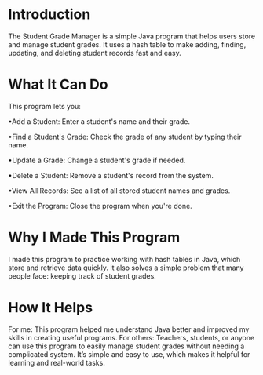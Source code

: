# Introduction
The Student Grade Manager is a simple Java program that helps users store and manage student grades. It uses a hash table to make adding, finding, updating, and deleting student records fast and easy.

# What It Can Do
This program lets you:

•Add a Student: Enter a student's name and their grade.

•Find a Student's Grade: Check the grade of any student by typing their name.

•Update a Grade: Change a student's grade if needed.

•Delete a Student: Remove a student's record from the system.

•View All Records: See a list of all stored student names and grades.

•Exit the Program: Close the program when you're done.

# Why I Made This Program
I made this program to practice working with hash tables in Java, which store and retrieve data quickly. It also solves a simple problem that many people face: keeping track of student grades.

 # How It Helps
For me: This program helped me understand Java better and improved my skills in creating useful programs.
For others: Teachers, students, or anyone can use this program to easily manage student grades without needing a complicated system. It’s simple and easy to use, which makes it helpful for learning and real-world tasks.

